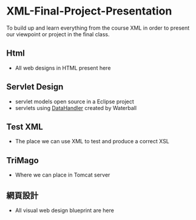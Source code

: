 # XML-Final-Project-Presentation
To build up and learn everything from the course XML in order to present our viewpoint or project in the final class.

## Html
- All web designs in HTML present here

## Servlet Design 
- servlet models open source in a Eclipse project
- servlets using  [DataHandler](https://github.com/Johnny850807/DataHandler) created by Waterball

## Test XML 
- The place we can use XML to test and produce a correct XSL

## TriMago 
- Where we can place in Tomcat server

## 網頁設計 
- All visual web design blueprint are here

